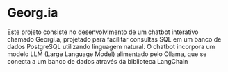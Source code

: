 # Georg.ia
Este projeto consiste no desenvolvimento de um chatbot interativo chamado Georgi.a, projetado para facilitar consultas SQL em um banco de dados PostgreSQL utilizando linguagem natural. O chatbot incorpora um modelo LLM (Large Language Model) alimentado pelo Ollama, que se conecta a um banco de dados através da biblioteca LangChain
